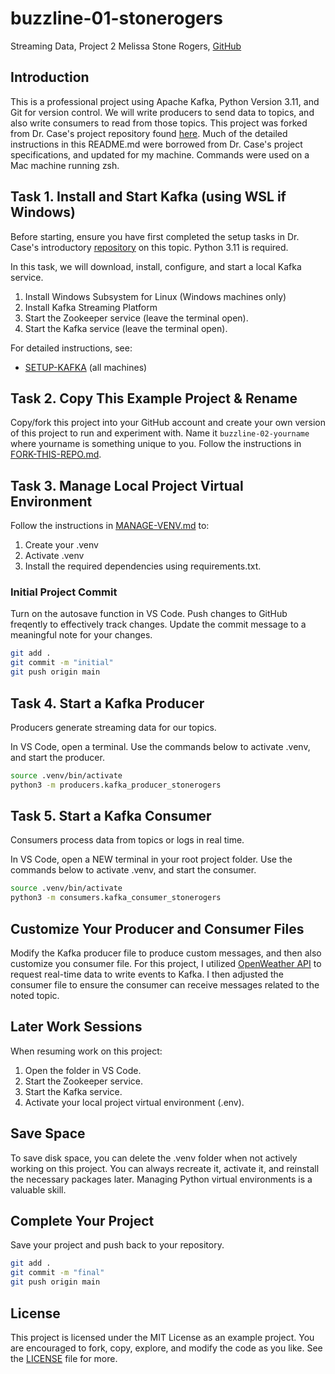 # buzzline-01-stonerogers
Streaming Data, Project 2
Melissa Stone Rogers, [GitHub](https://github.com/meldstonerogers/buzzline-02-stonerogers)

## Introduction

This is a professional project using Apache Kafka, Python Version 3.11, and Git for version control. We will write producers to send data to topics, and also write consumers to read from those topics.
This project was forked from Dr. Case's project repository found [here](https://github.com/denisecase/buzzline-02-case). Much of the detailed instructions in this README.md were borrowed from Dr. Case's project specifications, and updated for my machine.
Commands were used on a Mac machine running zsh.   

## Task 1. Install and Start Kafka (using WSL if Windows)

Before starting, ensure you have first completed the setup tasks in Dr. Case's introductory [repository](https://github.com/denisecase/buzzline-01-case) on this topic. 
Python 3.11 is required. 

In this task, we will download, install, configure, and start a local Kafka service. 

1. Install Windows Subsystem for Linux (Windows machines only)
2. Install Kafka Streaming Platform
3. Start the Zookeeper service (leave the terminal open).
4. Start the Kafka service (leave the terminal open).

For detailed instructions, see:

- [SETUP-KAFKA](docs/SETUP-KAFKA.md) (all machines)


## Task 2. Copy This Example Project & Rename

Copy/fork this project into your GitHub account and create your own version of this project to run and experiment with. 
Name it `buzzline-02-yourname` where yourname is something unique to you.
Follow the instructions in [FORK-THIS-REPO.md](https://github.com/denisecase/buzzline-01-case/blob/main/docs/FORK-THIS-REPO.md).
    

## Task 3. Manage Local Project Virtual Environment

Follow the instructions in [MANAGE-VENV.md](https://github.com/denisecase/buzzline-01-case/blob/main/docs/MANAGE-VENV.md) to:
1. Create your .venv
2. Activate .venv
3. Install the required dependencies using requirements.txt.

### Initial Project Commit 
Turn on the autosave function in VS Code. Push changes to GitHub freqently to effectively track changes. Update the commit message to a meaningful note for your changes. 
```zsh
git add .
git commit -m "initial"                         
git push origin main
```

## Task 4. Start a Kafka Producer

Producers generate streaming data for our topics.

In VS Code, open a terminal.
Use the commands below to activate .venv, and start the producer. 

```zsh
source .venv/bin/activate
python3 -m producers.kafka_producer_stonerogers
```

## Task 5. Start a Kafka Consumer

Consumers process data from topics or logs in real time.

In VS Code, open a NEW terminal in your root project folder. 
Use the commands below to activate .venv, and start the consumer. 

```zsh
source .venv/bin/activate
python3 -m consumers.kafka_consumer_stonerogers
```

## Customize Your Producer and Consumer Files 

Modify the Kafka producer file to produce custom messages, and then also customize you consumer file. For this project, I utilized [OpenWeather API](https://openweathermap.org/api) to request real-time data to write events to Kafka. I then adjusted the consumer file to ensure the consumer can receive messages related to the noted topic. 

## Later Work Sessions
When resuming work on this project:
1. Open the folder in VS Code. 
2. Start the Zookeeper service.
3. Start the Kafka service.
4. Activate your local project virtual environment (.env).

## Save Space
To save disk space, you can delete the .venv folder when not actively working on this project.
You can always recreate it, activate it, and reinstall the necessary packages later. 
Managing Python virtual environments is a valuable skill. 

## Complete Your Project
Save your project and push back to your repository. 
```zsh
git add .
git commit -m "final"                         
git push origin main
```

## License
This project is licensed under the MIT License as an example project. 
You are encouraged to fork, copy, explore, and modify the code as you like. 
See the [LICENSE](LICENSE.txt) file for more.
